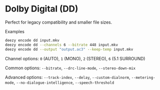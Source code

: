 # Dolby Digital (DD)

Perfect for legacy compatibility and smaller file sizes.

Examples

```bash
deezy encode dd input.mkv
deezy encode dd --channels 6 --bitrate 448 input.mkv
deezy encode dd --output "output.ac3" --keep-temp input.mkv
```

Channel options: `0` (AUTO), `1` (MONO), `2` (STEREO), `6` (5.1 SURROUND)

Common options: `--bitrate`, `--drc-line-mode`, `--stereo-down-mix`

Advanced options: `--track-index`, `--delay`, `--custom-dialnorm`, `--metering-mode`, `--no-dialogue-intelligence`, `--speech-threshold`
